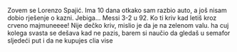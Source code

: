 Zovem se Lorenzo Spajić. Ima 10 dana otkako sam razbio auto, a još nisam dobio rješenje o kazni. Jebiga... Messi 3-2 u 92. 
Ko ti kriv kad letiš kroz crveno majmuneeee!
Nije dečko kriv, mislio je da je na zelenom valu.
ha cuj kolega svasta se dešava kad ne pazis, barem si naučio da gledaš u semafor sljedeći put i da ne kupujes clia vise